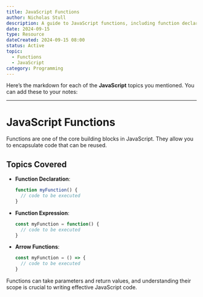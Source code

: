 ```yaml
---
title: JavaScript Functions
author: Nicholas Stull
description: A guide to JavaScript functions, including function declarations and expressions.
date: 2024-09-15
type: Resource
dateCreated: 2024-09-15 08:00
status: Active
topic:
  - Functions
  - JavaScript
category: Programming
---
```

Here’s the markdown for each of the **JavaScript** topics you mentioned. You can add these to your notes:

---
# JavaScript Functions

Functions are one of the core building blocks in JavaScript. They allow you to encapsulate code that can be reused.

## Topics Covered

- **Function Declaration**: 
  ```javascript
  function myFunction() {
    // code to be executed
  }
  ```
- **Function Expression**:
  ```javascript
  const myFunction = function() {
    // code to be executed
  }
  ```
- **Arrow Functions**:
  ```javascript
  const myFunction = () => {
    // code to be executed
  }
  ```

Functions can take parameters and return values, and understanding their scope is crucial to writing effective JavaScript code.
